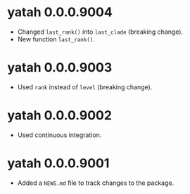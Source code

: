 # yatah 0.0.0.9004

* Changed `last_rank()` into `last_clade` (breaking change).
* New function `last_rank()`.

# yatah 0.0.0.9003

* Used `rank` instead of `level` (breaking change).

# yatah 0.0.0.9002

* Used continuous integration.

# yatah 0.0.0.9001

* Added a `NEWS.md` file to track changes to the package.
